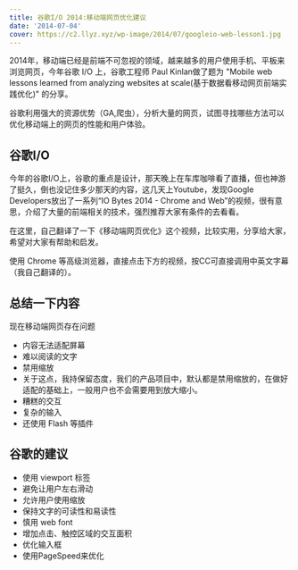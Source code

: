 ```yaml
---
title: 谷歌I/O 2014:移动端网页优化建议
date: '2014-07-04'
cover: https://c2.llyz.xyz/wp-image/2014/07/googleio-web-lesson1.jpg
---
```



2014年，移动端已经是前端不可忽视的领域，越来越多的用户使用手机、平板来浏览网页，今年谷歌 I/O 上，谷歌工程师 Paul Kinlan做了题为 "Mobile web lessons learned from analyzing websites at scale(基于数据看移动网页前端实践优化)" 的分享。

谷歌利用强大的资源优势（GA,爬虫），分析大量的网页，试图寻找哪些方法可以优化移动端上的网页的性能和用户体验。

## 谷歌I/O

今年的谷歌I/O上，谷歌的重点是设计，那天晚上在车库咖啡看了直播，但也神游了挺久，倒也没记住多少那天的内容，这几天上Youtube，发现Google Developers放出了一系列“IO Bytes 2014 - Chrome and Web”的视频，很有意思，介绍了大量的前端相关的技术，强烈推荐大家有条件的去看看。

在这里，自己翻译了一下《移动端网页优化》这个视频，比较实用，分享给大家，希望对大家有帮助和启发。

使用 Chrome 等高级浏览器，直接点击下方的视频，按CC可直接调用中英文字幕（我自己翻译的）。

## 总结一下内容

现在移动端网页存在问题

* 内容无法适配屏幕
* 难以阅读的文字
* 禁用缩放
* 关于这点，我持保留态度，我们的产品项目中，默认都是禁用缩放的，在做好适配的基础上，一般用户也不会需要用到放大缩小。
* 糟糕的交互
* 复杂的输入
* 还使用 Flash 等插件

## 谷歌的建议

* 使用 viewport 标签
* 避免让用户左右滑动
* 允许用户使用缩放
* 保持文字的可读性和易读性
* 慎用 web font
* 增加点击、触控区域的交互面积
* 优化输入框
* 使用PageSpeed来优化
